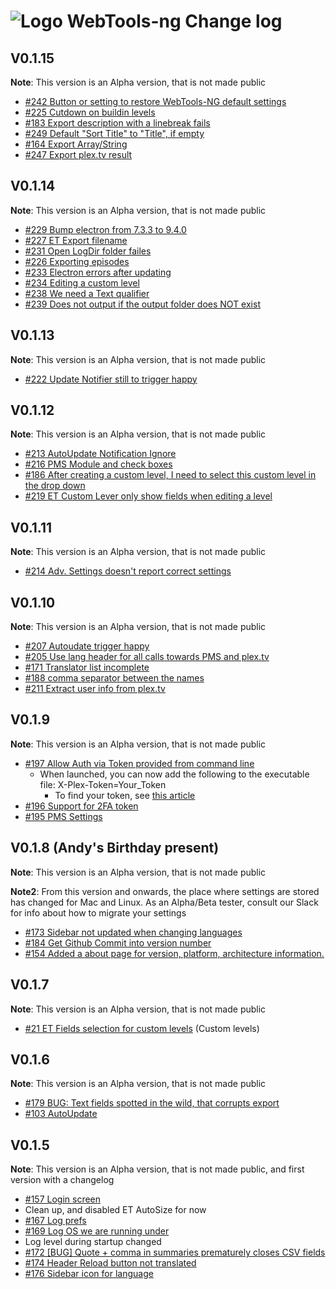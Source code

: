# ![Logo](https://github.com/WebTools-NG/WebTools-NG/blob/master/src/assets/WebTools-48x48.png) WebTools-ng Change log

## V0.1.15

**Note**:   This version is an Alpha version, that is not made public

* [#242 Button or setting to restore WebTools-NG default settings](https://github.com/WebTools-NG/WebTools-NG/issues/242)
* [#225 Cutdown on buildin levels](https://github.com/WebTools-NG/WebTools-NG/issues/225)
* [#183 Export description with a linebreak fails](https://github.com/WebTools-NG/WebTools-NG/issues/183)
* [#249 Default "Sort Title" to "Title", if empty](https://github.com/WebTools-NG/WebTools-NG/issues/249)
* [#164 Export Array/String](https://github.com/WebTools-NG/WebTools-NG/issues/164)
* [#247 Export plex.tv result](https://github.com/WebTools-NG/WebTools-NG/issues/247)


## V0.1.14

**Note**:   This version is an Alpha version, that is not made public

* [#229 Bump electron from 7.3.3 to 9.4.0](https://github.com/WebTools-NG/WebTools-NG/issues/242)
* [#227 ET Export filename](https://github.com/WebTools-NG/WebTools-NG/issues/227)
* [#231 Open LogDir folder failes](https://github.com/WebTools-NG/WebTools-NG/issues/231)
* [#226 Exporting episodes](https://github.com/WebTools-NG/WebTools-NG/issues/226)
* [#233 Electron errors after updating](https://github.com/WebTools-NG/WebTools-NG/issues/233)
* [#234 Editing a custom level](https://github.com/WebTools-NG/WebTools-NG/issues/234)
* [#238 We need a Text qualifier](https://github.com/WebTools-NG/WebTools-NG/issues/238)
* [#239 Does not output if the output folder does NOT exist](https://github.com/WebTools-NG/WebTools-NG/issues/239)

## V0.1.13

**Note**:   This version is an Alpha version, that is not made public

* [#222 Update Notifier still to trigger happy](https://github.com/WebTools-NG/WebTools-NG/issues/222)

## V0.1.12

**Note**:   This version is an Alpha version, that is not made public

* [#213 AutoUpdate Notification Ignore](https://github.com/WebTools-NG/WebTools-NG/issues/213)
* [#216 PMS Module and check boxes](https://github.com/WebTools-NG/WebTools-NG/issues/216)
* [#186 After creating a custom level, I need to select this custom level in the drop down](https://github.com/WebTools-NG/WebTools-NG/issues/186)
* [#219 ET Custom Lever only show fields when editing a level](https://github.com/WebTools-NG/WebTools-NG/issues/219)

## V0.1.11

**Note**:   This version is an Alpha version, that is not made public

* [#214 Adv. Settings doesn't report correct settings](https://github.com/WebTools-NG/WebTools-NG/issues/214)

## V0.1.10

**Note**:   This version is an Alpha version, that is not made public

* [#207 Autoudate trigger happy](https://github.com/WebTools-NG/WebTools-NG/issues/207)
* [#205 Use lang header for all calls towards PMS and plex.tv](https://github.com/WebTools-NG/WebTools-NG/issues/205)
* [#171 Translator list incomplete](https://github.com/WebTools-NG/WebTools-NG/issues/171)
* [#188 comma separator between the names](https://github.com/WebTools-NG/WebTools-NG/issues/188)
* [#211 Extract user info from plex.tv](https://github.com/WebTools-NG/WebTools-NG/issues/211)

## V0.1.9

**Note**:   This version is an Alpha version, that is not made public

* [#197 Allow Auth via Token provided from command line](https://github.com/WebTools-NG/WebTools-NG/issues/197)
  * When launched, you can now add the following to the executable file: X-Plex-Token=Your_Token
    * To find your token, see [this article](https://support.plex.tv/articles/204059436-finding-an-authentication-token-x-plex-token/)
* [#196 Support for 2FA token](https://github.com/WebTools-NG/WebTools-NG/issues/196)
* [#195 PMS Settings](https://github.com/WebTools-NG/WebTools-NG/issues/195)

## V0.1.8 (Andy's Birthday present)

**Note**:   This version is an Alpha version, that is not made public

**Note2**:  From this version and onwards, the place where settings are stored has changed for Mac and Linux. As an Alpha/Beta tester, consult our Slack for info about how to migrate your settings

* [#173 Sidebar not updated when changing languages](https://github.com/WebTools-NG/WebTools-NG/issues/173)
* [#184 Get Github Commit into version number](https://github.com/WebTools-NG/WebTools-NG/issues/184)
* [#154 Added a about page for version, platform, architecture information.](https://github.com/WebTools-NG/WebTools-NG/issues/154)

## V0.1.7

**Note**:   This version is an Alpha version, that is not made public

* [#21 ET Fields selection for custom levels](https://github.com/WebTools-NG/WebTools-NG/issues/21) (Custom levels)

## V0.1.6

**Note**:   This version is an Alpha version, that is not made public

* [#179 BUG: Text fields spotted in the wild, that corrupts export](https://github.com/WebTools-NG/WebTools-NG/issues/179)
* [#103 AutoUpdate](https://github.com/WebTools-NG/WebTools-NG/issues/103)

## V0.1.5

**Note**:   This version is an Alpha version, that is not made public, and first version with a changelog

* [#157 Login screen](https://github.com/WebTools-NG/WebTools-NG/issues/157)
* Clean up, and disabled ET AutoSize for now
* [#167 Log prefs](https://github.com/WebTools-NG/WebTools-NG/issues/167)
* [#169 Log OS we are running under](https://github.com/WebTools-NG/WebTools-NG/issues/169)
* Log level during startup changed
* [#172 [BUG] Quote + comma in summaries prematurely closes CSV fields](https://github.com/WebTools-NG/WebTools-NG/issues/172)
* [#174 Header Reload button not translated](https://github.com/WebTools-NG/WebTools-NG/issues/174)
* [#176 Sidebar icon for language](https://github.com/WebTools-NG/WebTools-NG/issues/176)

